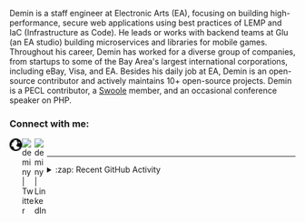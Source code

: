Demin is a staff engineer at Electronic Arts (EA), focusing on building high-performance, secure web applications using best practices of LEMP and IaC (Infrastructure as Code). He leads or works with backend teams at Glu (an EA studio) building microservices and libraries for mobile games. Throughout his career, Demin has worked for a diverse group of companies, from startups to some of the Bay Area's largest international corporations, including eBay, Visa, and EA. Besides his daily job at EA, Demin is an open-source contributor and actively maintains 10+ open-source projects. Demin is a PECL contributor, a [Swoole](https://github.com/swoole) member, and an occasional conference speaker on PHP.

### Connect with me:

[<img align="left" alt="https://deminy.in" width="22px" src="https://raw.githubusercontent.com/iconic/open-iconic/master/svg/globe.svg" />][website]
[<img align="left" alt="deminy | Twitter" width="22px" src="https://cdn.jsdelivr.net/npm/simple-icons@v3/icons/twitter.svg" />][twitter]
[<img align="left" alt="deminy | LinkedIn" width="22px" src="https://cdn.jsdelivr.net/npm/simple-icons@v3/icons/linkedin.svg" />][linkedin]

<br />

[website]: https://deminy.in
[linkedin]: https://www.linkedin.com/in/deminy
[twitter]: https://twitter.com/deminy

---

<details>
  <summary>:zap: Recent GitHub Activity</summary>

<!--START_SECTION:activity-->
1. 🗣 Commented on [#62](https://github.com/swoole/docker-swoole/issues/62#issuecomment-3454318517) in [swoole/docker-swoole](https://github.com/swoole/docker-swoole)
2. 🔒 Closed issue [#61](https://github.com/swoole/docker-swoole/issues/61) in [swoole/docker-swoole](https://github.com/swoole/docker-swoole)
3. 🔒 Closed issue [#59](https://github.com/swoole/docker-swoole/issues/59) in [swoole/docker-swoole](https://github.com/swoole/docker-swoole)
4. 🗣 Commented on [#59](https://github.com/swoole/docker-swoole/issues/59#issuecomment-3453983676) in [swoole/docker-swoole](https://github.com/swoole/docker-swoole)
5. 🗣 Commented on [#61](https://github.com/swoole/docker-swoole/issues/61#issuecomment-3453105705) in [swoole/docker-swoole](https://github.com/swoole/docker-swoole)
<!--END_SECTION:activity-->

</details>
